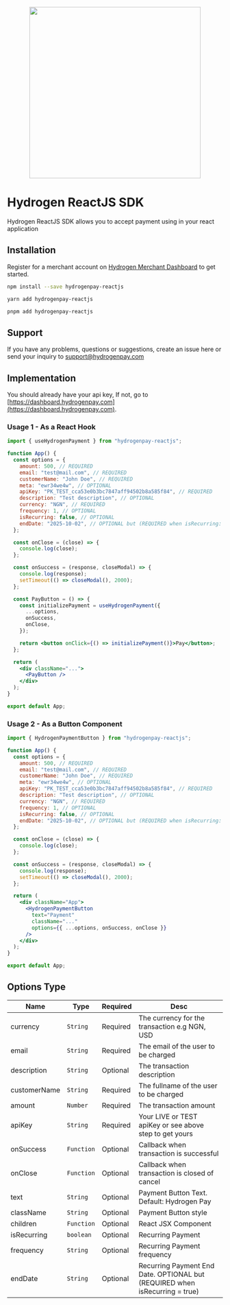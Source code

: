 <p align="center">
<img width="400" valign="top" src="https://hydrogenpay.com/wp-content/uploads/2023/05/logo.png" data-canonical-src="https://hydrogenpay.com/wp-content/uploads/2023/05/logo.png" style="max-width:100%; ">
</p>

# Hydrogen ReactJS SDK

Hydrogen ReactJS SDK allows you to accept payment using in your react application

## Installation

Register for a merchant account on [Hydrogen Merchant Dashboard](https://dashboard.hydrogenpay.com) to get started.

```bash
npm install --save hydrogenpay-reactjs
```

```bash
yarn add hydrogenpay-reactjs
```

```bash
pnpm add hydrogenpay-reactjs
```

## Support

If you have any problems, questions or suggestions, create an issue here or send your inquiry to support@hydrogenpay.com

## Implementation

You should already have your api key, If not, go to [https://dashboard.hydrogenpay.com](https://dashboard.hydrogenpay.com).

### Usage 1 - As a React Hook

```jsx
import { useHydrogenPayment } from "hydrogenpay-reactjs";

function App() {
  const options = {
    amount: 500, // REQUIRED
    email: "test@mail.com", // REQUIRED
    customerName: "John Doe", // REQUIRED
    meta: "ewr34we4w", // OPTIONAL
    apiKey: "PK_TEST_cca53e0b3bc7847aff94502b8a585f84", // REQUIRED
    description: "Test description", // OPTIONAL
    currency: "NGN", // REQUIRED
    frequency: 1, // OPTIONAL
    isRecurring: false, // OPTIONAL
    endDate: "2025-10-02", // OPTIONAL but (REQUIRED when isRecurring: true)
  };

  const onClose = (close) => {
    console.log(close);
  };

  const onSuccess = (response, closeModal) => {
    console.log(response);
    setTimeout(() => closeModal(), 2000);
  };

  const PayButton = () => {
    const initializePayment = useHydrogenPayment({
      ...options,
      onSuccess,
      onClose,
    });

    return <button onClick={() => initializePayment()}>Pay</button>;
  };

  return (
    <div className="...">
      <PayButton />
    </div>
  );
}

export default App;
```

### Usage 2 - As a Button Component

```jsx
import { HydrogenPaymentButton } from "hydrogenpay-reactjs";

function App() {
  const options = {
    amount: 500, // REQUIRED
    email: "test@mail.com", // REQUIRED
    customerName: "John Doe", // REQUIRED
    meta: "ewr34we4w", // OPTIONAL
    apiKey: "PK_TEST_cca53e0b3bc7847aff94502b8a585f84", // REQUIRED
    description: "Test description", // OPTIONAL
    currency: "NGN", // REQUIRED
    frequency: 1, // OPTIONAL
    isRecurring: false, // OPTIONAL
    endDate: "2025-10-02", // OPTIONAL but (REQUIRED when isRecurring: true)
  };

  const onClose = (close) => {
    console.log(close);
  };

  const onSuccess = (response, closeModal) => {
    console.log(response);
    setTimeout(() => closeModal(), 2000);
  };

  return (
    <div className="App">
      <HydrogenPaymentButton
        text="Payment"
        className="..."
        options={{ ...options, onSuccess, onClose }}
      />
    </div>
  );
}

export default App;
```

## Options Type

| Name         | Type       | Required | Desc                                                                        |
| ------------ | ---------- | -------- | --------------------------------------------------------------------------- |
| currency     | `String`   | Required | The currency for the transaction e.g NGN, USD                               |
| email        | `String`   | Required | The email of the user to be charged                                         |
| description  | `String`   | Optional | The transaction description                                                 |
| customerName | `String`   | Required | The fullname of the user to be charged                                      |
| amount       | `Number`   | Required | The transaction amount                                                      |
| apiKey       | `String`   | Required | Your LIVE or TEST apiKey or see above step to get yours                                   |
| onSuccess    | `Function` | Optional | Callback when transaction is successful                                     |
| onClose      | `Function` | Optional | Callback when transaction is closed of cancel                               |
| text         | `String`   | Optional | Payment Button Text. Default: Hydrogen Pay                                  |
| className    | `String`   | Optional | Payment Button style                                                        |
| children     | `Function` | Optional | React JSX Component                                                         |
| isRecurring  | `boolean`  | Optional | Recurring Payment                                                           |
| frequency    | `String`   | Optional | Recurring Payment frequency                                                 |
| endDate      | `String`   | Optional | Recurring Payment End Date. OPTIONAL but (REQUIRED when isRecurring = true) |
